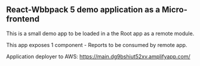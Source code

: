 ## React-Wbbpack 5 demo application as a Micro-frontend

This is a small demo app to be loaded in a the Root app as a remote module.

This app exposes 1 component - Reports to be consumed by remote app.

Application deployer to AWS:
https://main.dg9bshiut52xv.amplifyapp.com/

